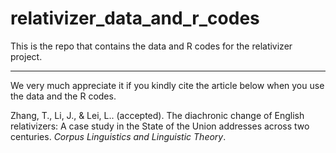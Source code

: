 # relativizer_data_and_r_codes

This is the repo that contains the data and R codes for the relativizer project. 

***

We very much appreciate it if you kindly cite the article below when you use the data and the R codes. 

Zhang, T., Li, J., & Lei, L.. (accepted). The diachronic change of English relativizers: A case study in the State of the Union addresses across two centuries. _Corpus Linguistics and Linguistic Theory_.

